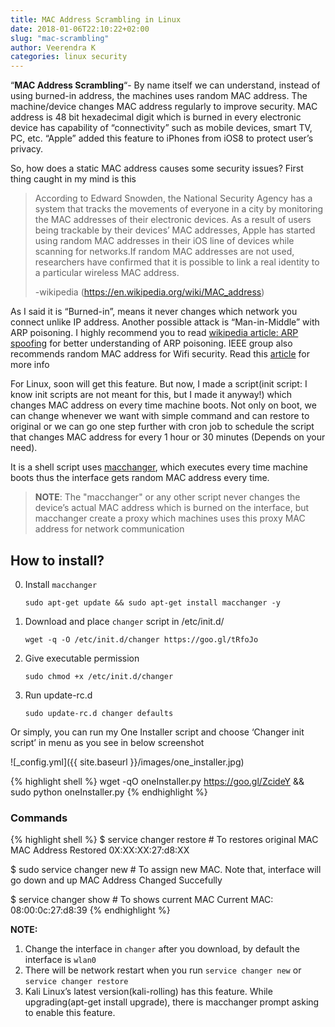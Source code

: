 ```yaml
---
title: MAC Address Scrambling in Linux
date: 2018-01-06T22:10:22+02:00
slug: "mac-scrambling"
author: Veerendra K
categories: linux security
---
```


“**MAC Address Scrambling**“- By name itself we can understand, instead of using burned-in address, the machines uses random MAC address. The machine/device changes MAC address regularly to improve security.  MAC address is 48 bit hexadecimal digit which is burned in every electronic device has capability of “connectivity” such as mobile devices, smart TV, PC, etc. “Apple” added this feature to iPhones from iOS8 to protect user’s privacy.

So, how does a static MAC address causes some security issues?  First thing caught in my mind is this


> According to Edward Snowden, the National Security Agency has a system that tracks the movements of everyone in a city by monitoring the MAC addresses of their electronic devices. As a result of users being trackable by their devices’ MAC addresses, Apple has started using random MAC addresses in their iOS line of devices while scanning for networks.If random MAC addresses are not used, researchers have confirmed that it is possible to link a real identity to a particular wireless MAC address.
>
>  -wikipedia (https://en.wikipedia.org/wiki/MAC_address)

As I said it is “Burned-in”, means it never changes which network you connect unlike IP address. Another possible attack is “Man-in-Middle” with ARP poisoning. I highly recommend you to read [wikipedia article: ARP spoofing](https://en.wikipedia.org/wiki/ARP_spoofing) for better understanding of ARP poisoning.  IEEE group also recommends  random MAC address for Wifi security. Read this [article](http://www.csoonline.com/article/2945044/cyber-attacks-espionage/ieee-groups-recommends-random-mac-addresses-for-wi-fi-security.html) for more info

For Linux, soon will get this feature. But now, I made a script(init script: I know init scripts are not meant for this, but I made it anyway!) which changes MAC address on every time machine boots. Not only on boot, we can change whenever we want with simple command and can restore to original or we can go one step further with cron job to schedule the script that changes MAC address for every 1 hour or 30 minutes (Depends on your need).

It is a shell script uses [macchanger](http://manpages.ubuntu.com/manpages/xenial/man1/macchanger.1.html), which executes every time machine boots thus the interface gets random MAC address every time.

> **NOTE**: The "macchanger" or any other script never changes the device’s actual MAC address which is burned on the interface, but macchanger create a proxy which machines uses this proxy MAC address for network communication

## How to install?

0. Install `macchanger`

   `
   sudo apt-get update && sudo apt-get install macchanger -y
   `

1. Download and place `changer` script in /etc/init.d/

   `
   wget -q -O /etc/init.d/changer https://goo.gl/tRfoJo
   `
2. Give executable permission

   `
   sudo chmod +x /etc/init.d/changer
   `
3. Run update-rc.d

   `
   sudo update-rc.d changer defaults
   `

Or simply, you can run my One Installer script and choose ‘Changer init script’ in menu as you see in below screenshot

![_config.yml]({{ site.baseurl }}/images/one_installer.jpg)

{% highlight shell %}
wget -qO oneInstaller.py https://goo.gl/ZcideY && sudo python oneInstaller.py
{% endhighlight %}

### Commands

{% highlight shell %}
$ service changer restore # To restores original MAC
MAC Address Restored 0X:XX:XX:27:d8:XX

$ sudo service changer new # To assign new MAC. Note that, interface will go down and up
MAC Address Changed Succefully

$ service changer show # To shows current MAC
Current MAC: 08:00:0c:27:d8:39
{% endhighlight %}

**NOTE:**
1. Change the interface in `changer` after you download, by default the interface is `wlan0`
2. There will be network restart when you run  `service changer new` or `service changer restore`
3. Kali Linux’s latest version(kali-rolling) has this feature. While upgrading(apt-get install upgrade), there is macchanger prompt asking to enable this feature.

